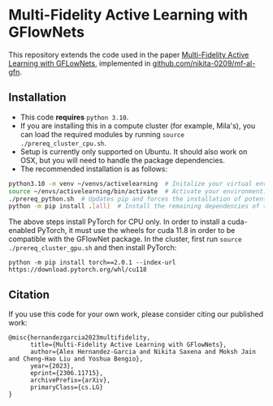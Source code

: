 # Multi-Fidelity Active Learning with GFlowNets

This repository extends the code used in the paper [Multi-Fidelity Active Learning with GFLowNets](http://arxiv.org/abs/2306.11715), implemented in [github.com/nikita-0209/mf-al-gfn](https://github.com/nikita-0209/mf-al-gfn).

## Installation

+ This code **requires** `python 3.10`.
+ If you are installing this in a compute cluster (for example, Mila's), you can load the required modules by running `source ./prereq_cluster_cpu.sh`.
+ Setup is currently only supported on Ubuntu. It should also work on OSX, but you will need to handle the package dependencies.
+ The recommended installation is as follows:

```bash
python3.10 -m venv ~/venvs/activelearning  # Initalize your virtual env.
source ~/envs/activelearning/bin/activate  # Activate your environment.
./prereq_python.sh  # Updates pip and forces the installation of potentially problematic libraries
python -m pip install .[all]  # Install the remaining dependencies of this package.
```

The above steps install PyTorch for CPU only. In order to install a cuda-enabled PyTorch, it must use the wheels for cuda 11.8 in order to be compatible with the GFlowNet package. In the cluster, first run `source ./prereq_cluster_gpu.sh` and then install PyTorch:

```
python -m pip install torch==2.0.1 --index-url https://download.pytorch.org/whl/cu118
```

## Citation
If you use this code for your own work, please consider citing our published work:
```
@misc{hernandezgarcia2023multifidelity,
      title={Multi-Fidelity Active Learning with GFlowNets}, 
      author={Alex Hernandez-Garcia and Nikita Saxena and Moksh Jain and Cheng-Hao Liu and Yoshua Bengio},
      year={2023},
      eprint={2306.11715},
      archivePrefix={arXiv},
      primaryClass={cs.LG}
}
```

